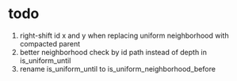 # todo

1. right-shift id x and y when replacing uniform neighborhood with compacted parent
1. better neighborhood check by id path instead of depth in is_uniform_until
1. rename is_uniform_until to is_uniform_neighborhood_before
